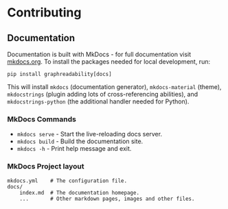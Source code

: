 # Contributing

## Documentation

Documentation is built with MkDocs - for full documentation visit [mkdocs.org](https://www.mkdocs.org). To install the packages needed for local development, run:
```
pip install graphreadability[docs]
```

This will install `mkdocs` (documentation generator), `mkdocs-material` (theme), `mkdocstrings` (plugin adding lots of cross-referencing abilities), and `mkdocstrings-python` (the additional handler needed for Python).

### MkDocs Commands

* `mkdocs serve` - Start the live-reloading docs server.
* `mkdocs build` - Build the documentation site.
* `mkdocs -h` - Print help message and exit.

### MkDocs Project layout

    mkdocs.yml    # The configuration file.
    docs/
        index.md  # The documentation homepage.
        ...       # Other markdown pages, images and other files.
